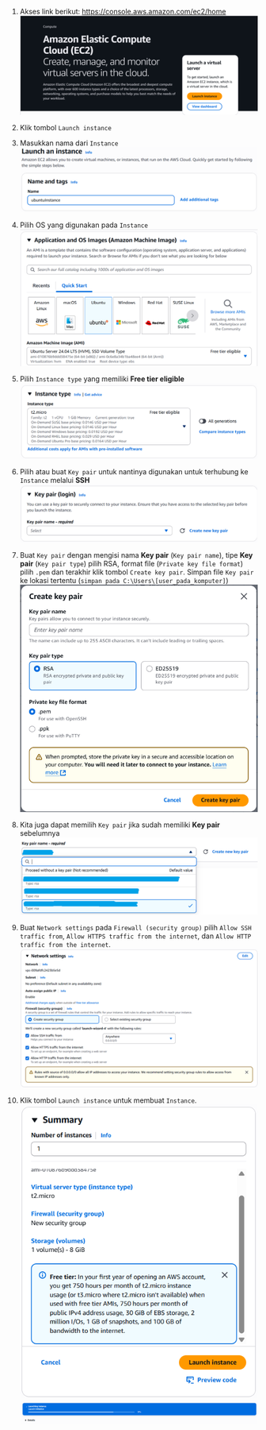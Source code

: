 

1. Akses link berikut: https://console.aws.amazon.com/ec2/home
![EC2 First Page](images/create-ec2-instance.png "Shiprock, New Mexico by Beau Rogers")

2. Klik tombol `Launch instance`

3. Masukkan nama dari `Instance`
![Instance Name](images/ec2-launch-instance-name-and-tags.png)

4. Pilih OS yang digunakan pada `Instance`
![Instance Application and OS Images](images/ec2-launch-instance-application-and-os-image.png)

5. Pilih `Instance type` yang memiliki **Free tier eligible**
![Instance Type](images/ec2-launch-instance-instance-type.png)

6. Pilih atau buat `Key pair` untuk nantinya digunakan untuk terhubung ke `Instance` melalui **SSH**
![Instance Key pair](images/ec2-launch-instance-key-pair.png)

7. Buat `Key pair` dengan mengisi nama **Key pair** (`Key pair name`), tipe **Key pair** (`Key pair type`) pilih RSA, format file (`Private key file format`) pilih `.pem` dan terakhir klik tombol `Create key pair`. Simpan file `Key pair` ke lokasi tertentu (`simpan pada C:\Users\[user_pada_komputer]`)
![Instance Create Key pair](images/ec2-launch-instance-key-pair-create.png)

8. Kita juga dapat memilih `Key pair` jika sudah memiliki **Key pair** sebelumnya
![Instance Choice Key pair](images/ec2-launch-instance-key-pair-choice.png)

9.  Buat `Network settings` pada `Firewall (security group)` pilih `Allow SSH traffic from`, `Allow HTTPS traffic from the internet`, dan `Allow HTTP traffic from the internet`.
![Instance Network settings](images/ec2-launch-instance-network-settings.png)

10. Klik tombol `Launch instance` untuk membuat `Instance`.
![Instance Create instance](images/ec2-launch-instance-create-instance.png)
![Instance Create instance process](images/ec2-launch-instance-create-instance-process.png)